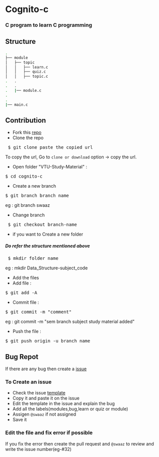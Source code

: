 # Cognito-c
### C program to learn C programming
## Structure
```sh
.
├── module
│   ├── topic
│   │   ├── learn.c
│   │   ├── quiz.c
│   │   ├── topic.c
.   . 
.   .    
.   |── module.c
.
.
|── main.c

 ```
## Contribution
- Fork this [repo](https://github.com/swaaz/cognito-c)
- Clone the repo 
<pre> $ git clone paste_the_copied_url</pre>
To copy the url, Go to ` clone or download `  option -> copy the url.
- Open folder "VTU-Study-Material"  :
<pre>$ cd cognito-c</pre>
- Create a new branch

<pre>$ git branch branch_name</pre>
eg : git branch swaaz
- Change branch
<pre> $ git checkout branch-name</pre>
- if you want to Create a new folder  
##### Do refer the structure mentioned above
 <pre> $ mkdir folder_name </pre>
 eg : mkdir Data_Structure-subject_code
 - Add the files
 - Add file :
<pre>$ git add -A</pre>
- Commit file :
<pre>$ git commit -m "comment"</pre>
   eg : git commit -m "sem branch subject study material added"
- Push the file :
<pre>$ git push origin -u branch_name</pre>

## Bug Repot
If there are any bug then create a [issue](https://github.com/swaaz/cognito-c/issues) 
### To Create an issue 
- Check the issue [template](https://github.com/swaaz/cognito-c/blob/master/.github/ISSUE_TEMPLATE/bug_report.md)
- Copy it and paste it on the issue
- Edit the template in the issue and explain the bug
- Add all the labels(modules,bug,learn or quiz or module)
- Assigen `@swaaz` if not assigned 
- Save it
### Edit the file and fix error if possible
If you fix the error then create the pull request and `@swaaz` to review and write the issue number(eg-#32)

